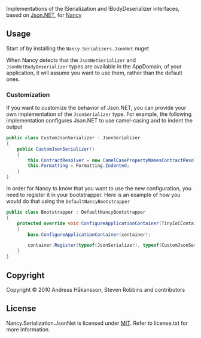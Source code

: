 Implementations of the ISerialization and IBodyDeserializer interfaces, based on [Json.NET](http://json.codeplex.com/), for [Nancy](http://nancyfx.org)

## Usage

Start of by installing the `Nancy.Serializers.JsonNet` nuget

When Nancy detects that the `JsonNetSerializer` and `JsonNetBodyDeserializer` types are available in the AppDomain, of your application, it will assume you want to use them, rather than the default ones.

### Customization

If you want to customize the behavior of Json.NET, you can provide your own implementation of the `JsonSerializer` type. For example, the following implementation configures Json.NET to use camel-casing and to indent the output

```c#
public class CustomJsonSerializer : JsonSerializer
{
    public CustomJsonSerializer()
    {
        this.ContractResolver = new CamelCasePropertyNamesContractResolver();
        this.Formatting = Formatting.Indented;
    }
}
```

In order for Nancy to know that you want to use the new configuration, you need to register it in your bootstrapper. Here is an example of how you would do that using the `DefaultNancyBootstrapper`

```c#
public class Bootstrapper : DefaultNancyBootstrapper
{
    protected override void ConfigureApplicationContainer(TinyIoCContainer container)
    {
        base.ConfigureApplicationContainer(container);

        container.Register(typeof(JsonSerializer), typeof(CustomJsonSerializer));
    }
}
```

## Copyright

Copyright © 2010 Andreas Håkansson, Steven Robbins and contributors

## License

Nancy.Serialization.JsonNet is licensed under [MIT](http://www.opensource.org/licenses/mit-license.php "Read more about the MIT license form"). Refer to license.txt for more information.
